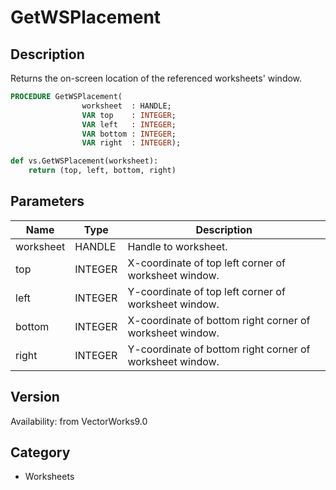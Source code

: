 # GetWSPlacement

## Description
Returns the on-screen location of the referenced worksheets' window.

```pascal
PROCEDURE GetWSPlacement(
				worksheet  : HANDLE;
				VAR top    : INTEGER;
				VAR left   : INTEGER;
				VAR bottom : INTEGER;
				VAR right  : INTEGER);
```

```python
def vs.GetWSPlacement(worksheet):
    return (top, left, bottom, right)
```

## Parameters
|Name|Type|Description|
|---|---|---|
|worksheet|HANDLE|Handle to worksheet.|
|top|INTEGER|X-coordinate of top left corner of worksheet window.|
|left|INTEGER|Y-coordinate of top left corner of worksheet window.|
|bottom|INTEGER|X-coordinate of bottom right corner of worksheet window.|
|right|INTEGER|Y-coordinate of bottom right corner of worksheet window.|

## Version
Availability: from VectorWorks9.0

## Category
* Worksheets

